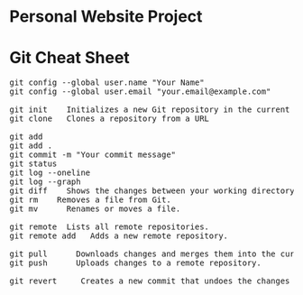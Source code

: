 # Personal Website Project

# Git Cheat Sheet

<pre>
git config --global user.name "Your Name"
git config --global user.email "your.email@example.com"

git init	Initializes a new Git repository in the current directory.
git clone <repository_url>	Clones a repository from a URL

git add <file>
git add .
git commit -m "Your commit message"
git status
git log --oneline
git log --graph
git diff	Shows the changes between your working directory and the staged files. See what you’re about to commit.
git rm <file>	Removes a file from Git.
git mv <file> <new_file>	Renames or moves a file.

git remote	Lists all remote repositories.
git remote add <name> <url>	Adds a new remote repository.

git pull <remote_name> <branch_name>	Downloads changes and merges them into the current branch. A common workflow.
git push <remote_name> <branch_name>	Uploads changes to a remote repository.

git revert <commit_hash>	Creates a new commit that undoes the changes of a previous commit. A safer way to undo changes.
</pre>
